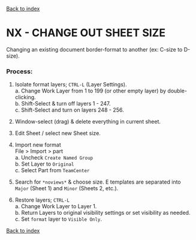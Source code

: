 [ Back to index ](README.md)
# NX - CHANGE OUT SHEET SIZE
Changing an existing document border-format to another (ex: C-size to D-size).

### Process:
1. Isolate format layers; `CTRL-L` (Layer Settings).  
   a. Change Work Layer from 1 to 199 (or other empty layer) by double-clicking.  
   b. Shift-Select & turn off layers 1 - 247.  
   c. Shift-Select and turn on layers 248 - 256.  
2. Window-select (drag) & delete everything in current sheet.  

2. Edit Sheet / select new Sheet size.  
2. Import new format  
  File > Import > part  
    a. Uncheck `Create Named Group`  
    b. Set Layer to `Original`  
    c. Select Part from `TeamCenter`  

2. Search for `*noviews*` & choose size.  E templates are separated into `Major` (Sheet 1) and `Minor` (Sheets 2, etc.).  
2. Restore layers; `CTRL-L`  
  a. Change Work Layer to Layer 1.  
  b. Return Layers to original visibility settings or set visibility as needed.  
  c. Set `format` layer to `Visible Only`.  
  
[ Back to index ](README.md)
